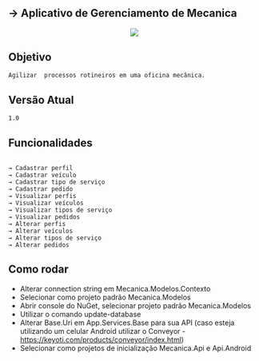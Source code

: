 # 
## → Aplicativo de Gerenciamento de Mecanica

<p align="center">
  <img src="https://cdns.iconmonstr.com/wp-content/assets/preview/2016/240/iconmonstr-car-3.png">
</p>

## Objetivo
```
Agilizar  processos rotineiros em uma oficina mecânica.
```
## Versão Atual
```
1.0
```
## Funcionalidades
```

→ Cadastrar perfil
→ Cadastrar veículo
→ Cadastrar tipo de serviço
→ Cadastrar pedido
→ Visualizar perfis
→ Visualizar veículos
→ Visualizar tipos de serviço
→ Visualizar pedidos
→ Alterar perfis
→ Alterar veículos
→ Alterar tipos de serviço
→ Alterar pedidos
```

## Como rodar

- Alterar connection string em Mecanica.Modelos.Contexto
- Selecionar como projeto padrão Mecanica.Modelos
- Abrir console do NuGet, selecionar projeto padrão Mecanica.Modelos
- Utilizar o comando update-database
- Alterar Base.Uri em App.Services.Base para sua API (caso esteja utilizando um celular Android utilizar o Conveyor - https://keyoti.com/products/conveyor/index.html)
- Selecionar como projetos de inicialização Mecanica.Api e Api.Android
